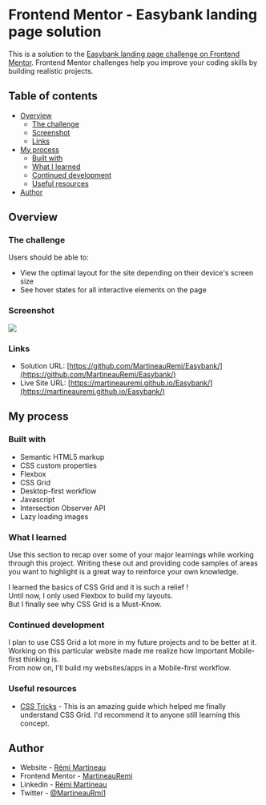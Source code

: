 # Frontend Mentor - Easybank landing page solution

This is a solution to the [Easybank landing page challenge on Frontend Mentor](https://www.frontendmentor.io/challenges/easybank-landing-page-WaUhkoDN). Frontend Mentor challenges help you improve your coding skills by building realistic projects. 

## Table of contents

- [Overview](#overview)
  - [The challenge](#the-challenge)
  - [Screenshot](#screenshot)
  - [Links](#links)
- [My process](#my-process)
  - [Built with](#built-with)
  - [What I learned](#what-i-learned)
  - [Continued development](#continued-development)
  - [Useful resources](#useful-resources)
- [Author](#author)

## Overview

### The challenge

Users should be able to:

- View the optimal layout for the site depending on their device's screen size
- See hover states for all interactive elements on the page

### Screenshot

![](./app/public/Sreenshot-Easybank-Desktop-Design.png)

### Links

- Solution URL: [https://github.com/MartineauRemi/Easybank/](https://github.com/MartineauRemi/Easybank/)
- Live Site URL: [https://martineauremi.github.io/Easybank/](https://martineauremi.github.io/Easybank/)

## My process

### Built with

- Semantic HTML5 markup
- CSS custom properties
- Flexbox
- CSS Grid
- Desktop-first workflow
- Javascript
- Intersection Observer API
- Lazy loading images

### What I learned

Use this section to recap over some of your major learnings while working through this project. Writing these out and providing code samples of areas you want to highlight is a great way to reinforce your own knowledge.

I learned the basics of CSS Grid and it is such a relief !  
Until now, I only used Flexbox to build my layouts.  
But I finally see why CSS Grid is a Must-Know.

### Continued development

I plan to use CSS Grid a lot more in my future projects and to be better at it.  
Working on this particular website made me realize how important Mobile-first thinking is.  
From now on, I'll build my websites/apps in a Mobile-first workflow.  

### Useful resources

- [CSS Tricks](https://css-tricks.com/snippets/css/complete-guide-grid/) - This is an amazing guide which helped me finally understand CSS Grid. I'd recommend it to anyone still learning this concept.

## Author

- Website - [Rémi Martineau](https://martineauremi.github.io/)
- Frontend Mentor - [MartineauRemi](https://www.frontendmentor.io/profile/MartineauRemi)
- Linkedin - [Rémi Martineau](https://www.linkedin.com/in/rémi-martineau-25a54b12a)
- Twitter - [@MartineauRmi1](https://www.twitter.com/@MartineauRmi1)
